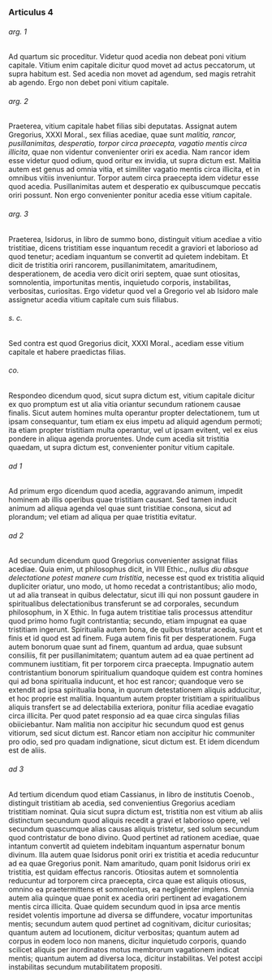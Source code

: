 ### Articulus 4

###### arg. 1
Ad quartum sic proceditur. Videtur quod acedia non debeat poni vitium capitale. Vitium enim capitale dicitur quod movet ad actus peccatorum, ut supra habitum est. Sed acedia non movet ad agendum, sed magis retrahit ab agendo. Ergo non debet poni vitium capitale.

###### arg. 2
Praeterea, vitium capitale habet filias sibi deputatas. Assignat autem Gregorius, XXXI Moral., sex filias acediae, quae sunt *malitia, rancor, pusillanimitas, desperatio, torpor circa praecepta, vagatio mentis circa illicita*, quae non videntur convenienter oriri ex acedia. Nam rancor idem esse videtur quod odium, quod oritur ex invidia, ut supra dictum est. Malitia autem est genus ad omnia vitia, et similiter vagatio mentis circa illicita, et in omnibus vitiis inveniuntur. Torpor autem circa praecepta idem videtur esse quod acedia. Pusillanimitas autem et desperatio ex quibuscumque peccatis oriri possunt. Non ergo convenienter ponitur acedia esse vitium capitale.

###### arg. 3
Praeterea, Isidorus, in libro de summo bono, distinguit vitium acediae a vitio tristitiae, dicens tristitiam esse inquantum recedit a graviori et laborioso ad quod tenetur; acediam inquantum se convertit ad quietem indebitam. Et dicit de tristitia oriri rancorem, pusillanimitatem, amaritudinem, desperationem, de acedia vero dicit oriri septem, quae sunt otiositas, somnolentia, importunitas mentis, inquietudo corporis, instabilitas, verbositas, curiositas. Ergo videtur quod vel a Gregorio vel ab Isidoro male assignetur acedia vitium capitale cum suis filiabus.

###### s. c.
Sed contra est quod Gregorius dicit, XXXI Moral., acediam esse vitium capitale et habere praedictas filias.

###### co.
Respondeo dicendum quod, sicut supra dictum est, vitium capitale dicitur ex quo promptum est ut alia vitia oriantur secundum rationem causae finalis. Sicut autem homines multa operantur propter delectationem, tum ut ipsam consequantur, tum etiam ex eius impetu ad aliquid agendum permoti; ita etiam propter tristitiam multa operantur, vel ut ipsam evitent, vel ex eius pondere in aliqua agenda proruentes. Unde cum acedia sit tristitia quaedam, ut supra dictum est, convenienter ponitur vitium capitale.

###### ad 1
Ad primum ergo dicendum quod acedia, aggravando animum, impedit hominem ab illis operibus quae tristitiam causant. Sed tamen inducit animum ad aliqua agenda vel quae sunt tristitiae consona, sicut ad plorandum; vel etiam ad aliqua per quae tristitia evitatur.

###### ad 2
Ad secundum dicendum quod Gregorius convenienter assignat filias acediae. Quia enim, ut philosophus dicit, in VIII Ethic., *nullus diu absque delectatione potest manere cum tristitia*, necesse est quod ex tristitia aliquid dupliciter oriatur, uno modo, ut homo recedat a contristantibus; alio modo, ut ad alia transeat in quibus delectatur, sicut illi qui non possunt gaudere in spiritualibus delectationibus transferunt se ad corporales, secundum philosophum, in X Ethic. In fuga autem tristitiae talis processus attenditur quod primo homo fugit contristantia; secundo, etiam impugnat ea quae tristitiam ingerunt. Spiritualia autem bona, de quibus tristatur acedia, sunt et finis et id quod est ad finem. Fuga autem finis fit per desperationem. Fuga autem bonorum quae sunt ad finem, quantum ad ardua, quae subsunt consiliis, fit per pusillanimitatem; quantum autem ad ea quae pertinent ad communem iustitiam, fit per torporem circa praecepta. Impugnatio autem contristantium bonorum spiritualium quandoque quidem est contra homines qui ad bona spiritualia inducunt, et hoc est rancor; quandoque vero se extendit ad ipsa spiritualia bona, in quorum detestationem aliquis adducitur, et hoc proprie est malitia. Inquantum autem propter tristitiam a spiritualibus aliquis transfert se ad delectabilia exteriora, ponitur filia acediae evagatio circa illicita. Per quod patet responsio ad ea quae circa singulas filias obiiciebantur. Nam malitia non accipitur hic secundum quod est genus vitiorum, sed sicut dictum est. Rancor etiam non accipitur hic communiter pro odio, sed pro quadam indignatione, sicut dictum est. Et idem dicendum est de aliis.

###### ad 3
Ad tertium dicendum quod etiam Cassianus, in libro de institutis Coenob., distinguit tristitiam ab acedia, sed convenientius Gregorius acediam tristitiam nominat. Quia sicut supra dictum est, tristitia non est vitium ab aliis distinctum secundum quod aliquis recedit a gravi et laborioso opere, vel secundum quascumque alias causas aliquis tristetur, sed solum secundum quod contristatur de bono divino. Quod pertinet ad rationem acediae, quae intantum convertit ad quietem indebitam inquantum aspernatur bonum divinum. Illa autem quae Isidorus ponit oriri ex tristitia et acedia reducuntur ad ea quae Gregorius ponit. Nam amaritudo, quam ponit Isidorus oriri ex tristitia, est quidam effectus rancoris. Otiositas autem et somnolentia reducuntur ad torporem circa praecepta, circa quae est aliquis otiosus, omnino ea praetermittens et somnolentus, ea negligenter implens. Omnia autem alia quinque quae ponit ex acedia oriri pertinent ad evagationem mentis circa illicita. Quae quidem secundum quod in ipsa arce mentis residet volentis importune ad diversa se diffundere, vocatur importunitas mentis; secundum autem quod pertinet ad cognitivam, dicitur curiositas; quantum autem ad locutionem, dicitur verbositas; quantum autem ad corpus in eodem loco non manens, dicitur inquietudo corporis, quando scilicet aliquis per inordinatos motus membrorum vagationem indicat mentis; quantum autem ad diversa loca, dicitur instabilitas. Vel potest accipi instabilitas secundum mutabilitatem propositi.

